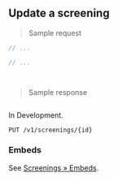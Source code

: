 ## Update a screening

> Sample request

```java
// ...
```

```c
// ...
```

```csharp

```

```php

```

> Sample response

```json

```

<aside class="warning">
In Development.
</aside>

`PUT /v1/screenings/{id}`

### Embeds

See [Screenings &raquo; Embeds](#embeds-for-screenings).

